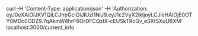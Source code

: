 curl -H 'Content-Type: application/json' -H 'Authorization: eyJ0eXAiOiJKV1QiLCJhbGciOiJIUzI1NiJ9.eyJ1c2VyX2lkIjoyLCJleHAiOjE0OTY0MDc0ODZ9.7qAkmW4hrF6OrDFCQzIX-cEUSkTRcGv_eSXtSXuUBXM' localhost:3000/current_info